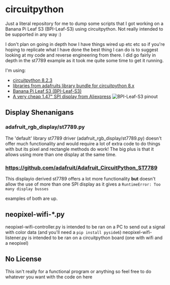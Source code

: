 # circuitpython
Just a literal repository for me to dump some scripts that I got working on a Banana Pi Leaf S3 (BPI-Leaf-S3) using circuitpython.
Not really intended to be supported in any way :)

I don't plan on going in depth how I have things wired up etc etc so if you're hoping to replicate what I have done the best thing I can do is to suggest looking at my code and reverse engineering from there.
I did go fairly in depth in the st7789 example as it took me quite some time to get it running.

I'm using:
* [circuitpython 8.2.3](https://circuitpython.org/board/bpi_leaf_s3/)
* [libraries from adafruits library bundle for circuitpython 8.x](https://circuitpython.org/libraries)
* [Banana Pi Leaf S3 (BPI-Leaf-S3)](https://wiki.banana-pi.org/BPI-Leaf-S3)
* [A very cheap 1.47" SPI display from Aliexpress](https://vi.aliexpress.com/item/1005003771379232.html)
![BPI-Leaf-S3 pinout](https://wiki.banana-pi.org/images/7/7e/Leaf-S3_board.png)

## Display Shenanigans 
### adafruit_rgb_display/st7789.py
The 'default' library st7789 driver (adafruit_rgb_display/st7789.py) doesn't offer much functionality and would require a lot of extra code to do things with but its pixel and rectangle methods do work! 
The big plus is that it allows using more than one display at the same time.
### https://github.com/adafruit/Adafruit_CircuitPython_ST7789
This displayio derived st7789 offers a lot more functionality **but** doesn't allow the use of more than one SPI display as it gives a 
`RuntimeError: Too many display busses` 

examples of both are up.

## neopixel-wifi-*.py
neopixel-wifi-controller.py is intended to be ran on a PC to send out a signal with color data (and you'll need a `pip install pyside6`)
neopixel-wifi-listener.py is intended to be ran on a circuitpython board (one with wifi and a neopixel)

## No License
This isn't really for a functional program or anything so feel free to do whatever you want with the code on here
